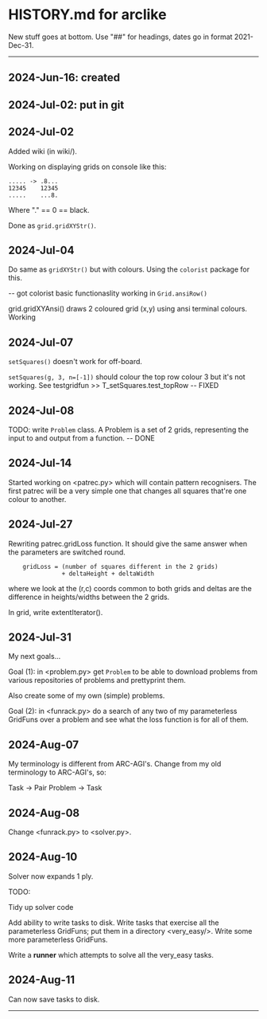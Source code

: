 # HISTORY.md for arclike

New stuff goes at bottom. Use "##" for headings, dates go in format 2021-Dec-31.

----

## 2024-Jun-16: created

## 2024-Jul-02: put in git

## 2024-Jul-02

Added wiki (in wiki/).

Working on displaying grids on console like this:

```
..... -> .8...
12345    12345
.....    ...8.
```

Where "." == 0 == black.

Done as `grid.gridXYStr()`.

## 2024-Jul-04

Do same as `gridXYStr()` but with colours. Using the `colorist` package for this.

-- got colorist basic functionaslity working in `Grid.ansiRow()`

grid.gridXYAnsi() draws 2 coloured grid (x,y) using ansi terminal colours. Working

## 2024-Jul-07

`setSquares()` doesn't work for off-board.

`setSquares(g, 3, n=[-1])` should colour the top row colour 3 but it's not working.
See testgridfun >> T_setSquares.test_topRow -- FIXED

## 2024-Jul-08

TODO: write `Problem` class. A Problem is a set of 2 grids, representing the
input to and output from a function. -- DONE


## 2024-Jul-14

Started working on <patrec.py> which will contain pattern recognisers.
The first patrec will be a very simple one that changes all squares that're one colour to another.

## 2024-Jul-27

Rewriting patrec.gridLoss function. It should give the same answer when the
parameters are switched round.

```
    gridLoss = (number of squares different in the 2 grids)
               + deltaHeight + deltaWidth
```

where we look at the (r,c) coords common to both grids and deltas are the
difference in heights/widths between the 2 grids.

In grid, write extentIterator().

## 2024-Jul-31

My next goals...

Goal (1): in <problem.py> get `Problem` to be able to download problems from
various repositories of problems and prettyprint them.

Also create some of my own (simple) problems.

Goal (2): in <funrack.py> do a search of any two of my parameterless GridFuns
over a problem and see what the loss function is for all of them.

## 2024-Aug-07

My terminology is different from ARC-AGI's. Change from my old terminology
to ARC-AGI's, so:

Task -> Pair
Problem -> Task

## 2024-Aug-08

Change <funrack.py> to <solver.py>.

## 2024-Aug-10

Solver now expands 1 ply.

TODO:

Tidy up solver code

Add ability to write tasks to disk. Write tasks that exercise all the
parameterless GridFuns; put them in a directory <very_easy/>.
Write some more parameterless GridFuns.

Write a **runner** which attempts to solve all the very_easy tasks.

## 2024-Aug-11

Can now save tasks to disk.


----
